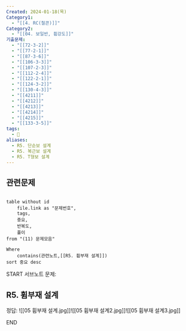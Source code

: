 ```yaml
---
Created: 2024-01-18(목)
Category1:
  - "[[4. RC(철콘)]]"
Category2:
  - "[[04. 보일반, 휨강도]]"
기출문제:
  - "[[72-3-2]]"
  - "[[77-2-1]]"
  - "[[87-3-6]]"
  - "[[106-3-3]]"
  - "[[107-2-3]]"
  - "[[112-2-4]]"
  - "[[122-2-1]]"
  - "[[124-3-2]]"
  - "[[130-4-3]]"
  - "[[4211]]"
  - "[[4212]]"
  - "[[4213]]"
  - "[[4214]]"
  - "[[4215]]"
  - "[[133-3-5]]"
tags:
  - 🧮
aliases:
  - R5. 단순보 설계
  - R5. 복근보 설계
  - R5. T형보 설계
---
```

## 관련문제
```dataview

table without id
	file.link as "문제번호",
	tags,
	중요,
	반복도,
	풀이
from "(11) 문제모음"

Where
	contains(관련노트,[[R5. 휨부재 설계]])
sort 중요 desc

```
START
서브노트
문제:  

## R5. 휨부재 설계 


정답: 
![[05 휨부재 설계.jpg]]![[05 휨부재 설계2.jpg]]![[05 휨부재 설계3.jpg]]
<!--ID: 1704617828289-->
END



